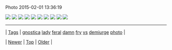 <!--
title: Photo 2015-02-01 13
date: 2020-06-28T15:27:00.064Z
tags: gnostica, lady, feral, damn, fry, vs, demiurge, photo
-->


Photo 2015-02-01 13:36:19

![](109769000719-0.png)
![](109769000719-1.png)
![](109769000719-2.png)
![](109769000719-3.png)
![](109769000719-4.png)
![](109769000719-5.png)
![](109769000719-6.png)
![](109769000719-7.png)
![](109769000719-8.png)
![](109769000719-9.png)

<!--BOTTOM-POST-NAVIGATION-->
---

| [Tags](tags.md) | [gnostica](tag-gnostica.md) [lady](tag-lady.md) [feral](tag-feral.md) [damn](tag-damn.md) [fry](tag-fry.md) [vs](tag-vs.md) [demiurge](tag-demiurge.md) [photo](tag-photo.md) |

| [Newer](109760357827.md) | [Top](index.md) | [Older](109818374859.md) |